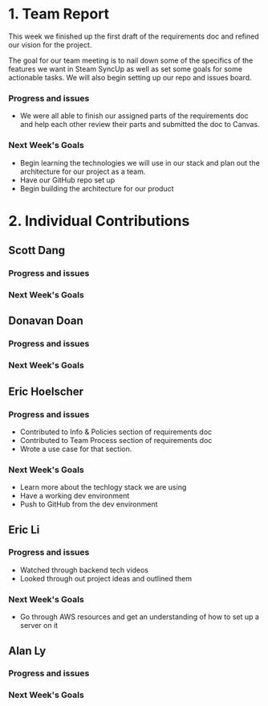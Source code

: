 # 1. Team Report

This week we finished up the first draft of the requirements doc and refined our vision for the project.

The goal for our team meeting is to nail down some of the specifics of the features we want in Steam SyncUp as well as set some goals for some actionable tasks. We will also begin setting up our repo and issues board.

### Progress and issues

-   We were all able to finish our assigned parts of the requirements doc and help each other review their parts and submitted the doc to Canvas.

### Next Week's Goals

-   Begin learning the technologies we will use in our stack and plan out the architecture for our project as a team.
-   Have our GitHub repo set up
-   Begin building the architecture for our product

# 2. Individual Contributions

## Scott Dang

### Progress and issues

### Next Week's Goals

## Donavan Doan

### Progress and issues

### Next Week's Goals

## Eric Hoelscher

### Progress and issues

-   Contributed to Info & Policies section of requirements doc
-   Contributed to Team Process section of requirements doc
-   Wrote a use case for that section.

### Next Week's Goals

-   Learn more about the techlogy stack we are using
-   Have a working dev environment
-   Push to GitHub from the dev environment

## Eric Li

### Progress and issues
- Watched through backend tech videos
- Looked through out project ideas and outlined them

### Next Week's Goals
- Go through AWS resources and get an understanding of how to set up a server on it

## Alan Ly

### Progress and issues

### Next Week's Goals

